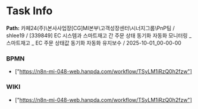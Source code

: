 # Task Info

**Path:** 카페24(주)\본사사업장\[CG]MI본부\고객성장센터\시너지그룹\PnP팀 / shlee19 / [339849] EC 시스템과 스마트재고 간 주문 상태 동기화 자동화 모니터링 _ 스마트재고 _ EC 주문 상태값 동기화 자동화 유지보수 / 2025-10-01_00-00-00

### BPMN
- ["https://n8n-mi-048-web.hanpda.com/workflow/TSyLM1iRzQ0h2fzw"]

### WIKI
- ["https://n8n-mi-048-web.hanpda.com/workflow/TSyLM1iRzQ0h2fzw"]

